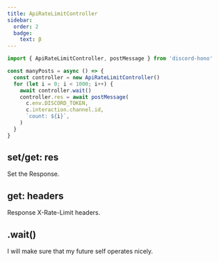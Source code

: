 ```yaml
---
title: ApiRateLimitController
sidebar:
  order: 2
  badge:
    text: β
---
```


```ts "controller"
import { ApiRateLimitController, postMessage } from 'discord-hono'

const manyPosts = async () => {
  const controller = new ApiRateLimitController()
  for (let i = 0; i < 1000; i++) {
    await controller.wait()
    controller.res = await postMessage(
      c.env.DISCORD_TOKEN,
      c.interaction.channel.id,
      `count: ${i}`,
    )
  }
}
```

## set/get: res

Set the Response.

## get: headers

Response X-Rate-Limit headers.

## .wait()

I will make sure that my future self operates nicely.
